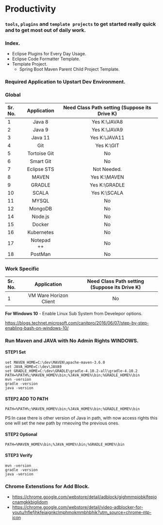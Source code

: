 # Productivity 

### `tools`, `plugins` and `template projects` to get started really quick and to get most out of daily work.

### Index.

* Eclipse Plugins for Every Day Usage.
* Eclipse Code Formatter Template.
* Template Project.
  * Spring Boot Maven Parent Child Project Template.
 
### Required Application to Upstart Dev Environment.

### Global

Sr. No.        | Application           | Need Class Path setting (Suppose its Drive K)
| :------------- |:-------------:| :-----:|
| 1      | Java 8 | Yes K:\JAVA8
| 2      | Java 9 | Yes K:\JAVA9
| 3      | Java 11 | Yes K:\JAVA11
| 4      | Git | Yes K:\GIT
| 5      | Tortoise Git | No
| 6      | Smart Git | No
| 7      | Eclipse STS | Not Needed.
| 8      | MAVEN | Yes K:\MAVEN
| 9      | GRADLE | Yes K:\GRADLE
| 10      | SCALA | Yes K:\SCALA
| 11      | MYSQL | No
| 12      | MongoDB | No
| 14      | Node.js | No
| 15      | Docker | No
| 16      | Kubernetes | No
| 17      | Notepad ++ | No
| 18      | PostMan | No


### Work Specific

Sr. No.        | Application           | Need Class Path setting (Suppose its Drive K)
| :------------- |:-------------:| :-----:|
| 1      | VM Ware Horizon Client | No


**For Windows 10** - Enable Linux Sub System from Develepor options.

https://blogs.technet.microsoft.com/canitpro/2016/06/07/step-by-step-enabling-bash-on-windows-10/

### Run Maven and JAVA with No Admin Rights WINDOWS.

#### STEP1 Set 
```
set MAVEN_HOME=C:\dev\MAVEN\apache-maven-3.6.0
set JAVA_HOME=C:\dev\JAVA9
set GRADLE_HOME=C:\dev\GRADLE\gradle-4.10.2-all\gradle-4.10.2
PATH=%PATH%;%MAVEN_HOME%\bin;%JAVA_HOME%\bin;%GRADLE_HOME%\bin
mvn -version
gradle -version
java -version
```

#### STEP2 ADD TO PATH  
```
PATH=%PATH%;%MAVEN_HOME%\bin;%JAVA_HOME%\bin;%GRADLE_HOME%\bin
```

PS:In case there is other version of Java in path, with now access rights this one will set the new path by rmeoving the previous ones.

#### STEP2 Optional  
```
PATH=%MAVEN_HOME%\bin;%JAVA_HOME%\bin;%GRADLE_HOME%\bin
```

#### STEP3 Verify 
```
mvn -version
gradle -version
java -version
```


### Chrome Extenstions for Add Block.
 * https://chrome.google.com/webstore/detail/adblock/gighmmpiobklfepjocnamgkkbiglidom
 * https://chrome.google.com/webstore/detail/video-adblocker-for-youtu/hflefjhkfeiaignkclmphmokmmbhbhik?utm_source=chrome-ntp-icon
